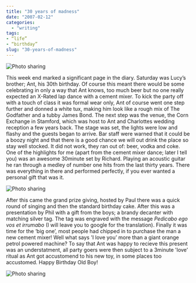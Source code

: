 ```yaml
---
title: "30 years of madness"
date: "2007-02-12"
categories:
  - "writing"
tags:
- “life”
- “birthday”
slug: "30-years-of-madness"
---
```


![Photo sharing][image-1]

This week end marked a significant page in the diary. Saturday was Lucy’s brother; Ant, his 30th birthday. Of course this meant there would be some celebrating in only a way that Ant knows, too much beer but no one really expected an X-Rated lap dance with a cement mixer. To kick the party off with a touch of class it was formal wear only, Ant of course went one step further and donned a white tux, making him look like a rough mix of The Godfather and a tubby James Bond. The next step was the venue, the Corn Exchange in Stamford, which was host to Ant and Charlottes wedding reception a few years back. The stage was set, the lights were low and flashy and the guests began to arrive. Bar staff were warned that it could be a boozy night and that there is a good chance we will out drink the place so stay well stocked. It did not work, they ran out of: beer, vodka and coke. One of the highlights for me (apart from the cement mixer dance; later I tell you) was an awesome 30minute set by Richard. Playing an acoustic guitar he ran through a medley of number one hits from the last thirty years. There was everything in there and performed perfectly, if you ever wanted a personal gift that was it.

![Photo sharing][image-2]

After this came the grand prize giving, hosted by Paul there was a quick round of singing and then the standard birthday cake. After this was a presentation by Phil with a gift from the boys; a brandy decanter with matching silver tag. The tag was engraved with the message _Pedicabo ego vos et irrumabo_ (I will leave you to google for the translation). Finally it was time for the ‘big one’, most people had chipped in to purchase the man a new cement mixer! Well what says 'I love you’ more than a giant orange petrol powered machine? To say that Ant was happy to recieve this present was an understatment, all party goers were then subject to a 3minute 'love’ ritual as Ant got accustomend to his new toy, in some places too accustomed. Happy Birthday Old Boy!

![Photo sharing][image-3]

[image-1]:	/images/386992434.jpg
[image-2]:	/images/386997138.jpg
[image-3]:	/images/387006904.jpg